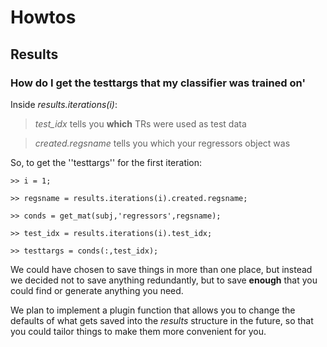 # Howtos #

## Results ##


### How do I get the testtargs that my classifier was trained on' ###

Inside _results.iterations(i)_:

> _test\_idx_ tells you **which** TRs were used as test data

> _created.regsname_ tells you which your regressors object was

So, to get the ''testtargs'' for the first iteration:

```
>> i = 1; 

>> regsname = results.iterations(i).created.regsname;

>> conds = get_mat(subj,'regressors',regsname);

>> test_idx = results.iterations(i).test_idx;

>> testtargs = conds(:,test_idx); 
```

We could have chosen to save things in more than one place, but instead we decided not to save anything redundantly, but to save **enough** that you could find or generate anything you need.

We plan to implement a plugin function that allows you to change the defaults of what gets saved into the _results_ structure in the future, so that you could tailor things to make them more convenient for you.